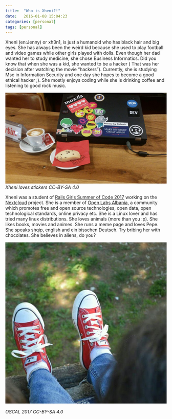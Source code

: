 ```yaml
---
title:  "Who is Xheni?!"
date:   2016-01-08 15:04:23
categories: [personal]
tags: [personal]
---
```

Xheni (en:Jenny) or xh3n1, is just a humanoid who has black hair and big eyes. She has always been the weird kid because she used to play football and video games while other girls played with dolls. Even though her dad wanted her to study medicine, she chose Business Informatics. Did you know that when she was a kid, she wanted to be a hacker ( That was her decision after watching the movie “hackers”). Currently, she is studying Msc in Information Security and one day she hopes to become a good ethical hacker ;). She mostly enjoys coding while she is drinking coffee and listening to good rock music.

![hactoberfest](/images/hacktoberfest.jpg "Stickers lover CC-BY-SA 4.0")
*Xheni loves stickers CC-BY-SA 4.0*

Xheni was a student of [Rails Girls Summer of Code 2017](https://teams.railsgirlssummerofcode.org/users/1703) working on the [Nextcloud](https://nextcloud.com) project. She is a member of [Open Labs Albania](https://openlabs.cc), a community which promotes free and open source technologies, open data, open technological standards, online privacy etc. She is a Linux lover and has tried many linux distributions. She loves animals (more than you :p). She likes books, movies and animes. She runs a meme page and loves Pepe. She speaks shqip, english and ein bisschen Deutsch. Try bribing her with chocolates. She believes in aliens, do you? 

![red shoes](/images/redshoes.jpg " Oscal 2017 CC-BY-SA 4.0")

*OSCAL 2017 CC-BY-SA 4.0*

